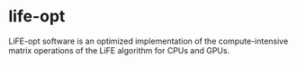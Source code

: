 # life-opt
LiFE-opt software is an optimized implementation of the compute-intensive matrix operations of the LiFE algorithm for CPUs and GPUs.
